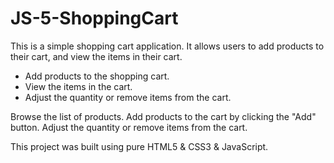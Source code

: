 # JS-5-ShoppingCart

This is a simple shopping cart application. It allows users to add products to their cart, and view the items in their cart.

- Add products to the shopping cart.
- View the items in the cart.
- Adjust the quantity or remove items from the cart.

Browse the list of products.
Add products to the cart by clicking the "Add" button.
Adjust the quantity or remove items from the cart.

This project was built using pure HTML5 & CSS3 & JavaScript. 
